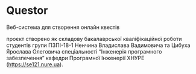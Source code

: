 # Questor
Веб-система для створення онлайн квестів 

проєкт створено як складову бакалаврської кваліфікаційної роботи студентів групи ПЗПІ-18-1 Ненчина Владислава Вадимовича та Цибуха Ярослава Олеговича спеціальності “Інженерія програмного забезпечення” кафедри Програмної Інженерії ХНУРЕ
(https://se121.nure.ua).
